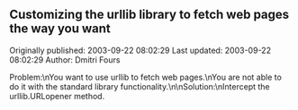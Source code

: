 ## Customizing the urllib library to fetch web pages the way you want

Originally published: 2003-09-22 08:02:29
Last updated: 2003-09-22 08:02:29
Author: Dmitri Fours

Problem:\nYou want to use urllib to fetch web pages.\nYou are not able to do it with the standard library functionality.\n\nSolution:\nIntercept the urllib.URLopener method.